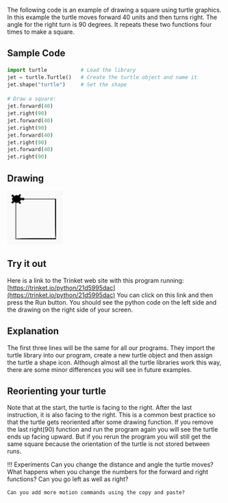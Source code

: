The following code is an example of drawing a square using turtle graphics.  In this example the turtle moves forward 40 units and then turns right.  The angle for the right turn is 90 degrees.  It repeats these two functions four times to make a square.

## Sample Code
```python
import turtle	      	# Load the library
jet = turtle.Turtle()	# Create the turtle object and name it
jet.shape("turtle")	    # Set the shape

# Draw a square:
jet.forward(40)
jet.right(90)
jet.forward(40)
jet.right(90)
jet.forward(40)
jet.right(90)
jet.forward(40)
jet.right(90)
```

## Drawing
![](./img/simpleSquare.png)

## Try it out
Here is a link to the Trinket web site with this program running:
[https://trinket.io/python/21d5995dac](https://trinket.io/python/21d5995dac)
You can click on this link and then press the Run button.  You should see the python code on the left side and the drawing on the right side of your screen.

## Explanation
The first three lines will be the same for all our programs.  They import the turtle library into our program, create a new turtle object and then assign the turtle a shape icon.  Although almost all the turtle libraries work this way, there are some minor differences you will see in future examples.

## Reorienting your turtle
Note that at the start, the turtle is facing to the right.  After the last instruction, it is also facing to the right.  This is a common best practice so that the turtle gets reoriented after some drawing function.  If you remove the last right(90) function and run the program again you will see the turtle ends up facing upward.  But if you rerun the program you will still get the same square because the orientation of the turtle is not stored between runs.

!!! Experiments
    Can you change the distance and angle the turtle moves?  What happens when you change the numbers for the forward and right functions?  Can you go left as well as right?

    Can you add more motion commands using the copy and paste?